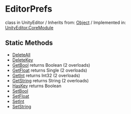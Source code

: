 # EditorPrefs
class in UnityEditor
 / Inherits from: <a href="https://docs.unity3d.com/6000.0/Documentation/ScriptReference/Object.html" target="_blank">Object</a> / Implemented in: <a href="https://docs.unity3d.com/6000.0/Documentation/ScriptReference/UnityEditor.CoreModule.html" target="_blank">UnityEditor.CoreModule</a>
## Static Methods
- <a href="https://docs.unity3d.com/6000.0/Documentation/ScriptReference/EditorPrefs.DeleteAll.html" target="_blank">DeleteAll</a>
- <a href="https://docs.unity3d.com/6000.0/Documentation/ScriptReference/EditorPrefs.DeleteKey.html" target="_blank">DeleteKey</a>
- <a href="https://docs.unity3d.com/6000.0/Documentation/ScriptReference/EditorPrefs.GetBool.html" target="_blank">GetBool</a> returns Boolean (2 overloads)
- <a href="https://docs.unity3d.com/6000.0/Documentation/ScriptReference/EditorPrefs.GetFloat.html" target="_blank">GetFloat</a> returns Single (2 overloads)
- <a href="https://docs.unity3d.com/6000.0/Documentation/ScriptReference/EditorPrefs.GetInt.html" target="_blank">GetInt</a> returns Int32 (2 overloads)
- <a href="https://docs.unity3d.com/6000.0/Documentation/ScriptReference/EditorPrefs.GetString.html" target="_blank">GetString</a> returns String (2 overloads)
- <a href="https://docs.unity3d.com/6000.0/Documentation/ScriptReference/EditorPrefs.HasKey.html" target="_blank">HasKey</a> returns Boolean
- <a href="https://docs.unity3d.com/6000.0/Documentation/ScriptReference/EditorPrefs.SetBool.html" target="_blank">SetBool</a>
- <a href="https://docs.unity3d.com/6000.0/Documentation/ScriptReference/EditorPrefs.SetFloat.html" target="_blank">SetFloat</a>
- <a href="https://docs.unity3d.com/6000.0/Documentation/ScriptReference/EditorPrefs.SetInt.html" target="_blank">SetInt</a>
- <a href="https://docs.unity3d.com/6000.0/Documentation/ScriptReference/EditorPrefs.SetString.html" target="_blank">SetString</a>
